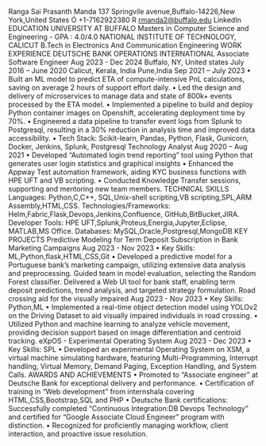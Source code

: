Ranga Sai Prasanth Manda
137 Springvile avenue,Buffalo-14226,New York,United States Ó +1-7162922380 R rmanda2@buffalo.edu LinkedIn
EDUCATION
UNIVERSITY AT BUFFALO
Masters in Computer Science and Engineering - GPA : 4.0/4.0
NATIONAL INSTITUTE OF TECHNOLOGY, CALICUT
B.Tech in Electronics And Communication Engineering
WORK EXPERIENCE
DEUTSCHE BANK OPERATIONS INTERNATIONAL Associate Software Engineer
    Aug 2023 - Dec 2024
Buffalo, NY, United states
July 2016 – June 2020
Calicut, Kerala, India
Pune,India Sep 2021 – July 2023
 • Built an ML model to predict ETA of compute-intensive PnL calculations, saving on average 2 hours of support effort daily.
• Led the design and delivery of microservices to manage data and state of 800k+ events processed by the ETA model.
• Implemented a pipeline to build and deploy Python container images on Openshift, accelerating deployment time by 70%.
• Engineered a data pipeline to transfer event logs from Splunk to Postgresql, resulting in a 30% reduction in analysis time and improved data accessibility.
• Tech Stack: Scikit-learn, Pandas, Python, Flask, Gunicorn, Docker, Jenkins, Splunk, Postgresql
Technology Analyst Aug 2020 – Aug 2021
• Developed “Automated login trend reporting” tool using Python that generates user login statistics
and graphical insights
• Enhanced the Appway Test automation framework, aiding KYC business functions with HPE UFT
and VB scripting.
• Conducted Knowledge Transfer sessions, supporting and mentoring new team members.
TECHNICAL SKILLS
Languages: Python,C,C++, SQL,Unix-shell scripting,VB scripting,SPL,ARM Assembly,HTML,CSS. Technologies/Frameworks: Helm,Fabric,Flask,Devops,Jenkins,Confluence, GitHub,BitBucket,JIRA. Developer Tools: HPE UFT,Splunk,Proteus,Energia,Jupyter,Eclipse, MATLAB,MS Office. Databases: MySQL,Oracle,Postgresql,MongoDB
KEY PROJECTS
Predictive Modeling for Term Deposit Subscription in Bank Marketing Campaigns Aug 2023 - Nov 2023
• Key Skills: ML,Python,flask,HTML,CSS,Git
• Developed a predictive model for a Portuguese bank’s marketing campaign, utilizing extensive data
analysis and preprocessing. Guided team in model evaluation, selecting the Random Forest classifier. Delivered a Web UI tool for bank staff, enabling term deposit predictions, trend analysis, and targeted strategy formulation.
Road crossing aid for the visually impaired Aug 2023 - Nov 2023
• Key Skills: Python,ML
• Implemented a real-time object detection model using YOLOv2 on the Driving Dataset to aid
visually impaired individuals in road crossing.
• Utilized Python and machine learning to analyze vehicle movement, providing decision support
based on image differentiation and centroid tracking.
eXpOS - Experimental Operating System Aug 2023 - Dec 2023
• Key Skills: SPL
• Developed an experimental Operating System on XSM, a virtual machine simulating hardware,
featuring Multi-Programming, Interrupt handling, Virtual Memory, Demand Paging, Exception Handling, and System Calls.
AWARDS AND ACHIEVEMENTS
• Promoted to “Associate engineer” at Deutsche Bank for exceptional delivery and performance.
• Certification of training in “Web development” from internshala covering
HTML,CSS,Bootstrap,SQL and PHP
• Deutsche Bank certifications: Successfully completed “Continuous Integration:DB Devops
Technology” and certified for “Google Associate Cloud Engineer” program with distinction.
• Recognized for proficiently managing workflow, client interaction, and proactive issue resolution.
   
